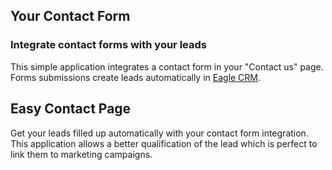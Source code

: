 Your Contact Form
-----------------

### Integrate contact forms with your leads

This simple application integrates a contact form in your "Contact us" page.
Forms submissions create leads automatically in <a href="https://www.eagle.com/page/crm">Eagle CRM</a>.

Easy Contact Page
-----------------

Get your leads filled up automatically with your contact form integration. This
application allows a better qualification of the lead which is perfect to link
them to marketing campaigns.

